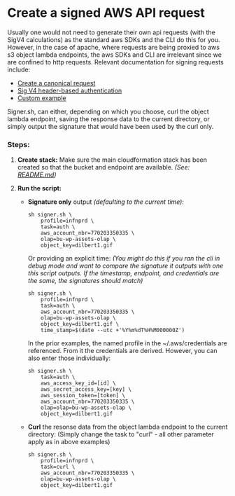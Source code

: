 # Create a signed AWS API request

Usually one would not need to generate their own api requests (with the SigV4 calculations) as the standard aws SDKs and the CLI do this for you.
However, in the case of apache, where requests are being proxied to aws s3 object lambda endpoints, the aws SDKs and CLI are irrelevant since we are confined to http requests. Relevant documentation for signing requests include:

- [Create a canonical request](https://docs.aws.amazon.com/general/latest/gr/create-signed-request.html#create-canonical-request)
- [Sig V4 header-based authentication](https://docs.aws.amazon.com/AmazonS3/latest/API/sig-v4-header-based-auth.html)
- [Custom example](https://czak.pl/2015/09/15/s3-rest-api-with-curl.html)

Signer.sh, can either, depending on which you choose, curl the object lambda endpoint, saving the response data to the current directory, or simply output the signature that would have been used by the curl only.

### Steps:

1. **Create stack:**
   Make sure the main cloudformation stack has been created so that the bucket and endpoint are available. *(See: [README.md](../../Readme.md))*

2. **Run the script:**

   - **Signature only** output *(defaulting to the current time)*:

     ```
     sh signer.sh \
         profile=infnprd \
         task=auth \
         aws_account_nbr=770203350335 \
         olap=bu-wp-assets-olap \
         object_key=dilbert1.gif
     ```

     Or providing an explicit time:
     *(You might do this if you ran the cli in debug mode and want to compare the signature it outputs with one this script outputs. If the timestamp, endpoint, and credentials are the same, the signatures should match)*

     ```
     sh signer.sh \
         profile=infnprd \
         task=auth \
         aws_account_nbr=770203350335 \
         olap=bu-wp-assets-olap \
         object_key=dilbert1.gif \
         time_stamp=$(date --utc +'%Y%m%dT%H%M000000Z')
     ```

     In the prior examples, the named profile in the ~/.aws/credentials are referenced. From it the credentials are derived.
     However, you can also enter those individually:

     ```
     sh signer.sh \
         task=auth \
         aws_access_key_id=[id] \
         aws_secret_access_key=[key] \
         aws_session_token=[token] \
         aws_account_nbr=770203350335 \
         olap=olap=bu-wp-assets-olap \
         object_key=dilbert1.gif
     ```

   - **Curl** the resonse data from the object lambda endpoint to the current directory:
     (Simply change the task to "curl" - all other parameter apply as in above examples)

     ```
     sh signer.sh \
         profile=infnprd \
         task=curl \
         aws_account_nbr=770203350335 \
         olap=bu-wp-assets-olap \
         object_key=dilbert1.gif
     ```

     